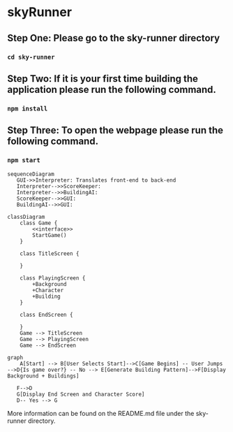# skyRunner

## Step One: Please go to the sky-runner directory
### `cd sky-runner`

## Step Two: If it is your first time building the application please run the following command.
### `npm install`

## Step Three: To open the webpage please run the following command.
### `npm start`

```mermaid
sequenceDiagram
   GUI->>Interpreter: Translates front-end to back-end
   Interpreter-->>ScoreKeeper: 
   Interpreter-->>BuildingAI: 
   ScoreKeeper-->>GUI: 
   BuildingAI-->>GUI:

```

```mermaid
classDiagram
    class Game {
        <<interface>>
        StartGame()
    }
    
    class TitleScreen {
        
    }
    
    class PlayingScreen {
        +Background
        +Character
        +Building
    }

    class EndScreen {
        
    }
    Game --> TitleScreen
    Game --> PlayingScreen 
    Game --> EndScreen
```

```mermaid
graph 
    A[Start] --> B[User Selects Start]-->C[Game Begins] -- User Jumps -->D{Is game over?} -- No --> E[Generate Building Pattern]-->F[Display Background + Buildings]
    
   F-->D
   G[Display End Screen and Character Score]
   D-- Yes --> G
```

More information can be found on the README.md file under the sky-runner directory.
